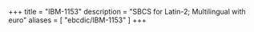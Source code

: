 +++
title = "IBM-1153"
description = "SBCS for Latin-2; Multilingual with euro"
aliases = [ "ebcdic/IBM-1153" ]
+++
